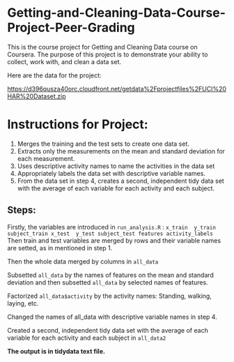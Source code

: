 # Getting-and-Cleaning-Data-Course-Project-Peer-Grading

This is the course project for Getting and Cleaning Data course on Coursera. The purpose of this project is to demonstrate your ability to collect, work with, and clean a data set.

Here are the data for the project:

 https://d396qusza40orc.cloudfront.net/getdata%2Fprojectfiles%2FUCI%20HAR%20Dataset.zip  

# Instructions for Project:

1) Merges the training and the test sets to create one data set.
2) Extracts only the measurements on the mean and standard deviation for each measurement. 
3) Uses descriptive activity names to name the activities in the data set
4) Appropriately labels the data set with descriptive variable names. 
5) From the data set in step 4, creates a second, independent tidy data set with the average of each variable for each activity and each subject.

## Steps:
Firstly, the variables are introduced in `run_analysis.R` :
`
x_train 
y_train
subject_train
x_test 
y_test
subject_test
features
activity_labels
`
Then train and test variables are merged by rows and their variable names are setted, as in mentioned in step 1.

Then the whole data merged by columns in `all_data`

Subsetted `all_data` by the names of features on the mean and standard deviation and then subsetted `all_data` by selected names of features.

Factorized `all_data$activity` by the activity names: Standing, walking, laying, etc.

Changed the names of all_data with descriptive variable names in step 4.

Created a second, independent tidy data set with the average of each variable for each activity and each subject in `all_data2`

**The output is in tidydata text file.**
